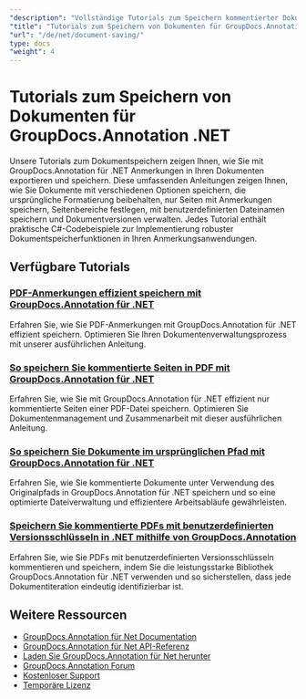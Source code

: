 ```yaml
---
"description": "Vollständige Tutorials zum Speichern kommentierter Dokumente mit verschiedenen Optionen mithilfe von GroupDocs.Annotation für .NET."
"title": "Tutorials zum Speichern von Dokumenten für GroupDocs.Annotation .NET"
"url": "/de/net/document-saving/"
type: docs
"weight": 4
---
```


# Tutorials zum Speichern von Dokumenten für GroupDocs.Annotation .NET

Unsere Tutorials zum Dokumentspeichern zeigen Ihnen, wie Sie mit GroupDocs.Annotation für .NET Anmerkungen in Ihren Dokumenten exportieren und speichern. Diese umfassenden Anleitungen zeigen Ihnen, wie Sie Dokumente mit verschiedenen Optionen speichern, die ursprüngliche Formatierung beibehalten, nur Seiten mit Anmerkungen speichern, Seitenbereiche festlegen, mit benutzerdefinierten Dateinamen speichern und Dokumentversionen verwalten. Jedes Tutorial enthält praktische C#-Codebeispiele zur Implementierung robuster Dokumentspeicherfunktionen in Ihren Anmerkungsanwendungen.

## Verfügbare Tutorials

### [PDF-Anmerkungen effizient speichern mit GroupDocs.Annotation für .NET](./save-pdf-annotations-groupdocs-dotnet/)
Erfahren Sie, wie Sie PDF-Anmerkungen mit GroupDocs.Annotation für .NET effizient speichern. Optimieren Sie Ihren Dokumentenverwaltungsprozess mit unserer ausführlichen Anleitung.

### [So speichern Sie kommentierte Seiten in PDF mit GroupDocs.Annotation für .NET](./mastering-groupdocs-annotation-save-annotated-pdf-pages/)
Erfahren Sie, wie Sie mit GroupDocs.Annotation für .NET effizient nur kommentierte Seiten einer PDF-Datei speichern. Optimieren Sie Dokumentenmanagement und Zusammenarbeit mit dieser ausführlichen Anleitung.

### [So speichern Sie Dokumente im ursprünglichen Pfad mit GroupDocs.Annotation für .NET](./save-document-same-path-groupdocs-annotation-net/)
Erfahren Sie, wie Sie kommentierte Dokumente unter Verwendung des Originalpfads in GroupDocs.Annotation für .NET speichern und so eine optimierte Dateiverwaltung und effizientere Arbeitsabläufe gewährleisten.

### [Speichern Sie kommentierte PDFs mit benutzerdefinierten Versionsschlüsseln in .NET mithilfe von GroupDocs.Annotation](./annotate-pdf-custom-version-key-groupdocs-net/)
Erfahren Sie, wie Sie PDFs mit benutzerdefinierten Versionsschlüsseln kommentieren und speichern, indem Sie die leistungsstarke Bibliothek GroupDocs.Annotation für .NET verwenden und so sicherstellen, dass jede Dokumentiteration eindeutig identifizierbar ist.

## Weitere Ressourcen

- [GroupDocs.Annotation für Net Documentation](https://docs.groupdocs.com/annotation/net/)
- [GroupDocs.Annotation für Net API-Referenz](https://reference.groupdocs.com/annotation/net/)
- [Laden Sie GroupDocs.Annotation für Net herunter](https://releases.groupdocs.com/annotation/net/)
- [GroupDocs.Annotation Forum](https://forum.groupdocs.com/c/annotation)
- [Kostenloser Support](https://forum.groupdocs.com/)
- [Temporäre Lizenz](https://purchase.groupdocs.com/temporary-license/)